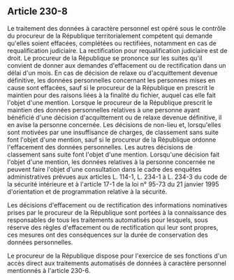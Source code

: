 Article 230-8
----
Le traitement des données à caractère personnel est opéré sous le contrôle du
procureur de la République territorialement compétent qui demande qu'elles
soient effacées, complétées ou rectifiées, notamment en cas de requalification
judiciaire. La rectification pour requalification judiciaire est de droit. Le
procureur de la République se prononce sur les suites qu'il convient de donner
aux demandes d'effacement ou de rectification dans un délai d'un mois. En cas de
décision de relaxe ou d'acquittement devenue définitive, les données
personnelles concernant les personnes mises en cause sont effacées, sauf si le
procureur de la République en prescrit le maintien pour des raisons liées à la
finalité du fichier, auquel cas elle fait l'objet d'une mention. Lorsque le
procureur de la République prescrit le maintien des données personnelles
relatives à une personne ayant bénéficié d'une décision d'acquittement ou de
relaxe devenue définitive, il en avise la personne concernée. Les décisions de
non-lieu et, lorsqu'elles sont motivées par une insuffisance de charges, de
classement sans suite font l'objet d'une mention, sauf si le procureur de la
République ordonne l'effacement des données personnelles. Les autres décisions
de classement sans suite font l'objet d'une mention. Lorsqu'une décision fait
l'objet d'une mention, les données relatives à la personne concernée ne peuvent
faire l'objet d'une consultation dans le cadre des enquêtes administratives
prévues aux articles L. 114-1, L. 234-1 à L. 234-3 du code de la sécurité
intérieure et à l'article 17-1 de la loi n° 95-73 du 21 janvier 1995
d'orientation et de programmation relative à la sécurité.

Les décisions d'effacement ou de rectification des informations nominatives
prises par le procureur de la République sont portées à la connaissance des
responsables de tous les traitements automatisés pour lesquels, sous réserve des
règles d'effacement ou de rectification qui leur sont propres, ces mesures ont
des conséquences sur la durée de conservation des données personnelles.

Le procureur de la République dispose pour l'exercice de ses fonctions d'un
accès direct aux traitements automatisés de données à caractère personnel
mentionnés à l'article 230-6.
